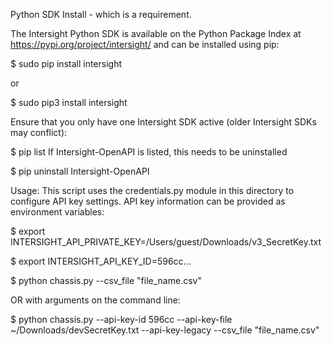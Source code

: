 Python SDK Install - which is a requirement.

The Intersight Python SDK is available on the Python Package Index at https://pypi.org/project/intersight/ and can be installed using pip:

$ sudo pip install intersight

or

$ sudo pip3 install intersight

Ensure that you only have one Intersight SDK active (older Intersight SDKs may conflict):

$ pip list
If Intersight-OpenAPI is listed, this needs to be uninstalled

$ pip uninstall Intersight-OpenAPI



Usage:
This script uses the credentials.py module in this directory to configure API key settings. API key information can be provided as environment variables:

$ export INTERSIGHT_API_PRIVATE_KEY=/Users/guest/Downloads/v3_SecretKey.txt

$ export INTERSIGHT_API_KEY_ID=596cc...

$ python chassis.py --csv_file "file_name.csv"

OR with arguments on the command line:

$ python chassis.py --api-key-id 596cc --api-key-file ~/Downloads/devSecretKey.txt --api-key-legacy --csv_file "file_name.csv"

